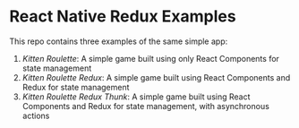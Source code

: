 # React Native Redux Examples

This repo contains three examples of the same simple app:

   1) *Kitten Roulette*: A simple game built using only React Components for state  management
   2) *Kitten Roulette Redux*: A simple game built using React Components and Redux for state management
   3) *Kitten Roulette Redux Thunk*: A simple game built using React Components and Redux for state management, with asynchronous actions

